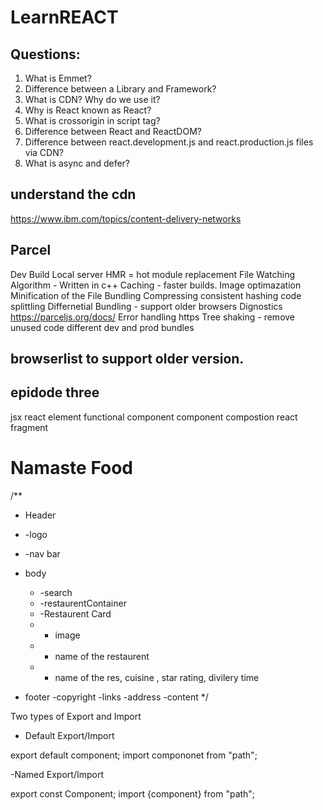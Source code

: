 # LearnREACT

## Questions:

1. What is Emmet?
2. Difference between a Library and Framework?
3. What is CDN? Why do we use it?
4. Why is React known as React?
5. What is crossorigin in script tag?
6. Difference between React and ReactDOM?
7. Difference between react.development.js and react.production.js files via CDN?
8. What is async and defer?

## understand the cdn

https://www.ibm.com/topics/content-delivery-networks

## Parcel

Dev Build
Local server
HMR = hot module replacement
File Watching Algorithm - Written in c++
Caching - faster builds.
Image optimazation
Minification of the File
Bundling
Compressing
consistent hashing
code splittling
Differnetial Bundling - support older browsers
Dignostics https://parceljs.org/docs/
Error handling
https
Tree shaking - remove unused code
different dev and prod bundles

## browserlist to support older version.

## epidode three

jsx
react element
functional component
component compostion
react fragment

# Namaste Food

/\*\*

- Header
- -logo
- -nav bar
- body

  - -search
  - -restaurentContainer
  - -Restaurent Card
  - - image
  - - name of the restaurent
  - - name of the res, cuisine , star rating, divilery time

- footer
  -copyright
  -links
  -address
  -content
  \*/

Two types of Export and Import

- Default Export/Import

export default component;
import compononet from "path";

-Named Export/Import

export const Component;
import {component} from "path";
